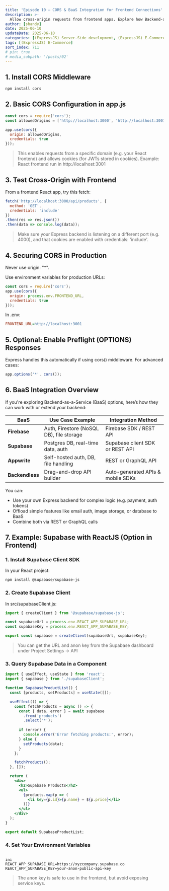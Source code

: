 ```yaml
---
title: 'Episode 10 – CORS & BaaS Integration for Frontend Connections'
description: >-
  Allow cross-origin requests from frontend apps. Explore how Backend-as-a-Service (BaaS) platforms can complement your custom Express backend
author: [shandy]
date: 2025-06-10
updateDate: 2025-06-10
categories: [(ExpressJS) Server-Side development, (ExpressJS) E-Commerce]
tags: [(ExpressJS) E-Commerce]
sort_index: 711
# pin: true
# media_subpath: '/posts/02'
---
```


## 1. Install CORS Middleware
```bash
npm install cors
```
## 2. Basic CORS Configuration in app.js
```js
const cors = require('cors');
const allowedOrigins = ['http://localhost:3000', 'http://localhost:3001'];

app.use(cors({
  origin: allowedOrigins,
  credentials: true
}));
```
> This enables requests from a specific domain (e.g. your React frontend) and allows cookies (for JWTs stored in cookies).
> Example: React frontend run in http://localhost:3001

## 3. Test Cross-Origin with Frontend
From a frontend React app, try this fetch:

```js
fetch('http://localhost:3000/api/products', {
  method: 'GET',
  credentials: 'include'
})
.then(res => res.json())
.then(data => console.log(data));
```
> Make sure your Express backend is listening on a different port (e.g. 4000), and that cookies are enabled with credentials: 'include'.

## 4. Securing CORS in Production
Never use origin: "*".

Use environment variables for production URLs:

```js
const cors = require('cors');
app.use(cors({
  origin: process.env.FRONTEND_URL,
  credentials: true
}));
```
In .env:

```ini
FRONTEND_URL=http://localhost:3001
```
## 5. Optional: Enable Preflight (OPTIONS) Responses
Express handles this automatically if using cors() middleware. For advanced cases:

```js
app.options('*', cors());
```
## 6. BaaS Integration Overview
If you're exploring Backend-as-a-Service (BaaS) options, here’s how they can work with or extend your backend:

| BaaS            | Use Case Example                         | Integration Method                |
| --------------- | ---------------------------------------- | --------------------------------- |
| **Firebase**    | Auth, Firestore (NoSQL DB), file storage | Firebase SDK / REST API           |
| **Supabase**    | Postgres DB, real-time data, auth        | Supabase client SDK or REST API   |
| **Appwrite**    | Self-hosted auth, DB, file handling      | REST or GraphQL API               |
| **Backendless** | Drag-and-drop API builder                | Auto-generated APIs & mobile SDKs |

You can:
- Use your own Express backend for complex logic (e.g. payment, auth tokens)
- Offload simple features like email auth, image storage, or database to BaaS
- Combine both via REST or GraphQL calls

## 7. Example: Supabase with ReactJS (Option in Frontend)
### 1. Install Supabase Client SDK
In your React project:

```bash
npm install @supabase/supabase-js
```
### 2. Create Supabase Client
In src/supabaseClient.js:

```js
import { createClient } from '@supabase/supabase-js';

const supabaseUrl = process.env.REACT_APP_SUPABASE_URL;
const supabaseKey = process.env.REACT_APP_SUPABASE_KEY;

export const supabase = createClient(supabaseUrl, supabaseKey);
```
> You can get the URL and anon key from the Supabase dashboard under Project Settings → API

### 3. Query Supabase Data in a Component
```jsx
import { useEffect, useState } from 'react';
import { supabase } from './supabaseClient';

function SupabaseProductList() {
  const [products, setProducts] = useState([]);

  useEffect(() => {
    const fetchProducts = async () => {
      const { data, error } = await supabase
        .from('products')
        .select('*');
      
      if (error) {
        console.error('Error fetching products:', error);
      } else {
        setProducts(data);
      }
    };

    fetchProducts();
  }, []);

  return (
    <div>
      <h2>Supabase Products</h2>
      <ul>
        {products.map(p => (
          <li key={p.id}>{p.name} – ${p.price}</li>
        ))}
      </ul>
    </div>
  );
}

export default SupabaseProductList;
```
### 4. Set Your Environment Variables
```Create a .env file in your React root:

ini
REACT_APP_SUPABASE_URL=https://xyzcompany.supabase.co
REACT_APP_SUPABASE_KEY=your-anon-public-api-key
```
> The anon key is safe to use in the frontend, but avoid exposing service keys.
